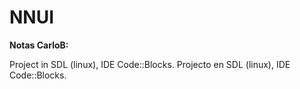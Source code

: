 # NNUI
<b>Notas CarloB:</b>

Project in SDL (linux), IDE Code::Blocks.
Projecto en SDL (linux), IDE Code::Blocks.
